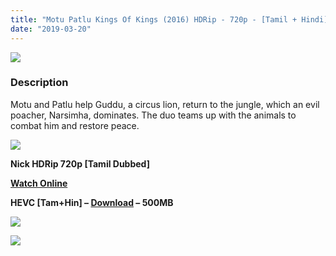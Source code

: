 ```yaml
---
title: "Motu Patlu Kings Of Kings (2016) HDRip - 720p - [Tamil + Hindi] - x264 - [HEVC - 500MB/Nor.1.5GB]"
date: "2019-03-20"
---
```


[![](https://4.bp.blogspot.com/-CeMDJKoj7Uo/XJHIBSfOohI/AAAAAAAAAQs/upSEouolOIU7huTaGVSmRQRKyJRA6GB5gCLcBGAs/s640/515ffe6c3a536017.jpeg)](https://4.bp.blogspot.com/-CeMDJKoj7Uo/XJHIBSfOohI/AAAAAAAAAQs/upSEouolOIU7huTaGVSmRQRKyJRA6GB5gCLcBGAs/s1600/515ffe6c3a536017.jpeg)

### Description

Motu and Patlu help Guddu, a circus lion, return to the jungle, which an evil poacher, Narsimha, dominates. The duo teams up with the animals to combat him and restore peace.

[![](https://2.bp.blogspot.com/-fai1ZuUwnbA/XIjy2aT4irI/AAAAAAAAANw/WFW0YRK47_8GLAt3pPBSzBk0GJA6Mk5fgCPcBGAYYCw/s1600/torrborder.gif)](https://2.bp.blogspot.com/-fai1ZuUwnbA/XIjy2aT4irI/AAAAAAAAANw/WFW0YRK47_8GLAt3pPBSzBk0GJA6Mk5fgCPcBGAYYCw/s1600/torrborder.gif)

 **Nick HDRip 720p \[Tamil Dubbed\]**

**[Watch Online](https://toonnetworktamilvideos.blogspot.com/p/motu-patlu-kings-of-kings-2016-hdrip.html)** 

**HEVC \[Tam+Hin\] – [Download](https://drive.google.com/file/d/1DN-ogiYUYGzZfm-LaUt3shArO-cuVxoL/view) – 500MB**

[![](https://2.bp.blogspot.com/-fai1ZuUwnbA/XIjy2aT4irI/AAAAAAAAANw/WFW0YRK47_8GLAt3pPBSzBk0GJA6Mk5fgCPcBGAYYCw/s1600/torrborder.gif)](https://2.bp.blogspot.com/-fai1ZuUwnbA/XIjy2aT4irI/AAAAAAAAANw/WFW0YRK47_8GLAt3pPBSzBk0GJA6Mk5fgCPcBGAYYCw/s1600/torrborder.gif)

![](https://thumb.oloadcdn.net/splash/LJsbjx2ZSMI/tH-YQgYvDGY.jpg)
